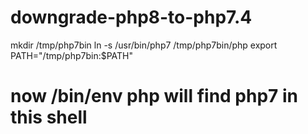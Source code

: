 # downgrade-php8-to-php7.4

mkdir /tmp/php7bin
ln -s /usr/bin/php7 /tmp/php7bin/php
export PATH="/tmp/php7bin:$PATH"

# now /bin/env php will find php7 in this shell
